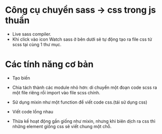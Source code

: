 # Công cụ chuyển sass -> css trong js thuần

-   Live sass compiler.
-   Khi click vào icon Watch sass ở bên dưới sẽ tự động tạo ra file css từ scss tại cùng 1 thư mục.

# Các tính năng cơ bản

-   Tạo biến
-   Chia tách thành các module nhỏ hơn: di chuyển một đoạn code scss ra một file riêng rồi import vào file scss chính.
-   Sử dụng mixin như một function để viết code css.(tái sử dụng css)

-   Viết code lồng nhau
-   Thừa kế hoạt động gần giống như mixin, nhưng khi biên dịch ra css thì những element giống css sẽ viết chung một chỗ.
